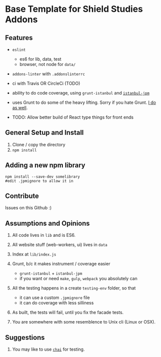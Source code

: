 # Base Template for Shield Studies Addons

## Features

- `eslint`

    - es6 for lib, data, test
    - browser, not node for `data/`

- `addons-linter` with `.addonslinterrc`

- ci with Travis OR CircleCi (TODO)

- ability to do code coverage, using `grunt-istanbul` and [`istanbul-jpm`](https://github.com/freaktechnik/istanbul-jpm)

- uses Grunt to do some of the heavy lifting.  Sorry if you hate Grunt.  [I do as well](#1).

- TODO:  Allow better build of React type things for front ends

## General Setup and Install

1.  Clone / copy the directory
2.  `npm install`

## Adding a new npm library

```
npm install --save-dev somelibrary
#edit .jpmignore to allow it in
```

## Contribute

Issues on this Github :)

## Assumptions and Opinions

1.  All code lives in `lib` and is ES6.
2.  All website stuff (web-workers, ui) lives in `data`
3.  Index at `lib/index.js`
4.  Grunt, b/c it makes instrument / coverage easier

    - `grunt-istanbul` + `istanbul-jpm`
    - if you want or need `make`, `gulp`, `webpack` you absolutely can

5.  All the testing happens in a create `testing-env` folder, so that

    - it can use a custom `.jpmignore` file
    - it can do coverage with less silliness

6.  As built, the tests will fail, until you fix the facade tests.
8.  You are somewhere with some resemblence to Unix cli (Linux or OSX).

## Suggestions

1.  You may like to use [`chai`](https://www.npmjs.com/package/chai) for testing.
